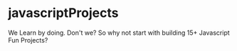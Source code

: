 # javascriptProjects
We Learn by doing. Don't we? So why not start with building 15+ Javascript Fun Projects? 


